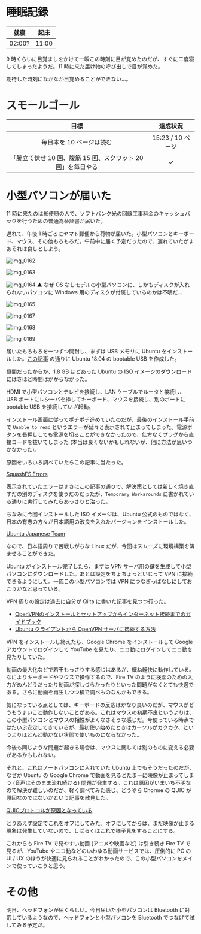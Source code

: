 # 睡眠記録
| 就寝 | 起床 |
|:---:|:---:|
| 02:00? | 11:00 |

9 時くらいに目覚ましをかけて一瞬この時刻に目が覚めたのだが、すぐに二度寝してしまったようだ。11 時に来た届け物の呼び出しで目が覚めた。

期待した時刻になかなか目覚めることができない...。

# スモールゴール
| 目標 | 達成状況 |
|:---:|:---:|
| 毎日本を 10 ページは読む | 15:23 / 10 ページ |
| 「腕立て伏せ 10 回、腹筋 15 回、スクワット 20 回」を毎日やる | ✓ |

# 小型パソコンが届いた
11 時に来たのは郵便局の人で、ソフトバンク光の回線工事料金のキャッシュバックを行うための普通為替証書が届いた。

遅れて、午後 1 時ごろにヤマト郵便から荷物が届いた。小型パソコンとキーボード、マウス、その他もろもろだ。午前中に届く予定だったので、遅れていたがまあそれは良しとしよう。

![img_0162](https://noraworld.github.io/box-bulbasaur/2018/10/img_0162.jpg)

![img_0163](https://noraworld.github.io/box-bulbasaur/2018/10/img_0163.jpg)

![img_0164](https://noraworld.github.io/box-bulbasaur/2018/10/img_0164.jpg)
▲ なぜ OS なしモデルの小型パソコンに、しかもディスクが入れられないパソコンに Windows 用のディスクが付属しているのかは不明だ...

![img_0165](https://noraworld.github.io/box-bulbasaur/2018/10/img_0165.jpg)

![img_0167](https://noraworld.github.io/box-bulbasaur/2018/10/img_0167.jpg)

![img_0168](https://noraworld.github.io/box-bulbasaur/2018/10/img_0168.jpg)

![img_0169](https://noraworld.github.io/box-bulbasaur/2018/10/img_0169.jpg)

届いたもろもろを一つずつ開封し、まずは USB メモリに Ubuntu をインストールした。[この記事](https://qiita.com/kpkpkp/items/6664a1dba97198b984ec) の通りに Ubuntu 18.04 の bootable USB を作成した。

昼間だったからか、1.8 GB ほどあった Ubuntu の ISO イメージのダウンロードにはさほど時間はかからなかった。

HDMI で小型パソコンとテレビを接続し、LAN ケーブルでルータと接続し、USB ポートにレシーバを挿してキーボード、マウスを接続し、別のポートに bootable USB を接続していざ起動。

インストール画面に従ってポチポチ進めていたのだが、最後のインストール手前で `Unable to read` というエラーが延々と表示されて止まってしまった。電源ボタンを長押ししても電源を切ることができなかったので、仕方なくプラグから直接コードを抜いてしまった (本当は良くないかもしれないが、他に方法が思いつかなかった)。

原因をいろいろ調べていたらこの記事に当たった。

[SquashFS Errors](https://help.ubuntu.com/community/SquashfsErrors)

表示されていたエラーはまさにこの記事の通りで、解決策としては新しく焼き直すだの別のディスクを使うだのだったが、`Temporary Workarounds` に書かれている通りに実行してみたらあっさりと治った。

ちなみに今回インストールした ISO イメージは、Ubuntu 公式のものではなく、日本の有志の方々が日本語用の改良を入れたバージョンをインストールした。

[Ubuntu Japanese Team](https://www.ubuntulinux.jp)

なので、日本語周りで苦戦しがちな Linux だが、今回はスムーズに環境構築を済ませることができた。

Ubuntu がインストール完了したら、まずは VPN サーバ用の鍵を生成して小型パソコンにダウンロードした。あとは設定をちょちょっといじって VPN に接続できるようにした。一応この小型パソコンでは VPN につなぎっぱなしにしておこうかなと思っている。

VPN 周りの設定は過去に自分が Qiita に書いた記事を見つつ行った。

- [OpenVPNのインストールとセットアップからインターネット接続までのガイドブック](https://qiita.com/noraworld/items/2fe6be489e1d93c748b8)
- [Ubuntu クライアントから OpenVPN サーバに接続する方法](https://qiita.com/noraworld/items/05658055446c41482cce)

VPN をインストールし終えたら、Google Chrome をインストールして Google アカウントでログインして YouTube を見たり、ニコ動にログインしてニコ動を見たりしていた。

動画の最大化などで若干もっさりする感じはあるが、概ね軽快に動作している。なによりキーボードやマウスで操作するので、Fire TV のように検索のための入力がめんどうだったり動画が探しづらかったりといった問題がなくとても快適である。さらに動画を再生しつつ横で調べものなんかもできる。

気になっている点としては、キーボードの反応はかなり良いのだが、マウスがどうもうまいこと動作しないことがある。これはマウスの初期不良というよりは、この小型パソコンとマウスの相性がよくなさそうな感じだ。今使っている時点ではだいぶ安定してきているが、最初使い始めたときはカーソルがカクカク、というよりほとんど動かない状態で使いものにならなかった。

今後も同じような問題が起きる場合は、マウスに関しては別のものに変える必要があるかもしれない。

それと、これはノートパソコンに入れていた Ubuntu 上でもそうだったのだが、なぜか Ubuntu の Google Chrome で動画を見るとたまーに映像が止まってしまう (音声はそのまま流れ続ける) 問題が発生する。これは原因がいまいち不明なので解決が難しいのだが、軽く調べてみた感じ、どうやら Chorme の QUIC が原因なのではないかという記事を散見した。

[QUICプロトコルが原因となっている](https://aprico-media.com/posts/919#head-01f866e8c6da7ade890299667a8b317d)

とりあえず設定でこれをオフにしてみた。オフにしてからは、まだ映像が止まる現象は発生していないので、しばらくはこれで様子見をすることにする。

これからも Fire TV で見やすい動画 (アニメや映画など) は引き続き Fire TV で見るが、YouTube やニコ動などのいわゆる動画サービスでは、圧倒的に PC の UI / UX のほうが快適に見られることがわかったので、この小型パソコンをメインで使っていこうと思う。

# その他
明日、ヘッドフォンが届くらしい。今日届いた小型パソコンは Bluetooth に対応しているようなので、ヘッドフォンと小型パソコンを Bluetooth でつなげて試してみる予定だ。
